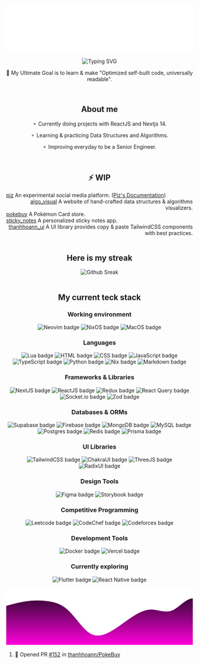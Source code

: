 <img src="./assets/header.svg" alt="Header SVG"/>

</br>

<p align="center">
  <img src="https://readme-typing-svg.herokuapp.com?font=Open+Sans&weight=500&size=30&pause=1000&color=02F755&center=true&vCenter=true&width=435&lines=Phan+%C4%90%E1%BB%89nh+Thanh+Ho%C3%A0n" alt="Typing SVG" />
</p>
<p align="center"> 🚀  My Ultimate Goal is to learn & make "Optimized self-built code, universally readable".</p>

</br>

<h2 align="center">About me</h2>
<p align="center">⚬ Currently doing projects with ReactJS and Nextjs 14.</p>
<p align="center">⚬ Learning & practicing Data Structures and Algorithms.</p>
<p align="center">⚬ Improving everyday to be a Senior Engineer.</p>

</br>

<h2 align="center">⚡️ WIP</h2>
<div align="left">
  <a href="https://github.com/thanhhoann/piz">piz</a>&nbsp;An experimental social media platform. (<a href="https://piz-docs.vercel.app/">Piz's Documentation</a>)
</div>
<div align="right">
  <a href="https://github.com/thanhhoann/algo_visualizer">algo_visual</a>&nbsp;A website of hand-crafted data structures & algorithms visualizers.
</div>
<div align="left">
  <a href="https://github.com/thanhhoann/PokeBuy">pokebuy</a>&nbsp;A Pokémon Card store.
</br>
<div align="left">
  <a href="https://github.com/thanhhoann/notes">sticky_notes</a>&nbsp;A personalized sticky notes app.
</div>
<div align="right">
  <a href="#">thanhhoann_ui</a>&nbsp;A UI library provides copy & paste TailwindCSS components with best practices.
</div>

<br />

<div align="center">
  <h2>Here is my streak</h2>
  <img src="https://streak-stats.demolab.com?user=thanhhoann&theme=radical&hide_border=true&card_width=501" alt="Github Sreak" /> 
</div>

</br>

<h2 align="center">My current teck stack</h2>
<div align="center">
    <h3>Working environment</h3>
    <img src="https://img.shields.io/badge/NeoVim-%2357A143.svg?&style=for-the-badge&logo=neovim&logoColor=white" alt="Neovim badge" />
    <img src="https://img.shields.io/badge/NIXOS-5277C3.svg?style=for-the-badge&logo=NixOS&logoColor=whitee" alt="NixOS badge" />
    <img src="https://img.shields.io/badge/mac%20os-000000?style=for-the-badge&logo=macos&logoColor=F0F0F0" alt="MacOS badge" />
    <h3>Languages</h3>
      <img src="https://img.shields.io/badge/lua-%232C2D72.svg?style=for-the-badge&logo=lua&logoColor=white" alt="Lua badge" />
      <img src="https://img.shields.io/badge/html5-%23E34F26.svg?style=for-the-badge&logo=html5&logoColor=white" alt="HTML badge" />
      <img src="https://img.shields.io/badge/css3-%231572B6.svg?style=for-the-badge&logo=css3&logoColor=white" alt="CSS badge" />
      <img src="https://img.shields.io/badge/javascript-%23323330.svg?style=for-the-badge&logo=javascript&logoColor=%23F7DF1E" alt="JavaScript badge" />
      <img src="https://img.shields.io/badge/typescript-%23007ACC.svg?style=for-the-badge&logo=typescript&logoColor=white" alt="TypeScript badge" />
      <img src="https://img.shields.io/badge/python-3670A0?style=for-the-badge&logo=python&logoColor=ffdd54" alt="Python badge" />
      <img src="https://img.shields.io/badge/NIX-5277C3.svg?style=for-the-badge&logo=NixOS&logoColor=white" alt="Nix badge" />
      <img src="https://img.shields.io/badge/markdown-%23000000.svg?style=for-the-badge&logo=markdown&logoColor=white" alt="Markdown badge" />
    <h3>Frameworks & Libraries</h3>
    <img src="https://img.shields.io/badge/Next-black?style=for-the-badge&logo=next.js&logoColor=white)" alt="NextJS badge" />
    <img src="https://img.shields.io/badge/react-%2320232a.svg?style=for-the-badge&logo=react&logoColor=%2361DAFB" alt="ReactJS badge" />
    <img src="https://img.shields.io/badge/redux-%23593d88.svg?style=for-the-badge&logo=redux&logoColor=white" alt="Redux badge" />
    <img src="https://img.shields.io/badge/-React%20Query-FF4154?style=for-the-badge&logo=react%20query&logoColor=white" alt="React Query badge" />
    <img src="https://img.shields.io/badge/Socket.io-black?style=for-the-badge&logo=socket.io&badgeColor=010101" alt="Socket.io badge" />
    <img src="https://img.shields.io/badge/zod-%233068b7.svg?style=for-the-badge&logo=zod&logoColor=white" alt="Zod badge" />
  <h3>Databases & ORMs</h3>
    <img src="https://img.shields.io/badge/Supabase-3ECF8E?style=for-the-badge&logo=supabase&logoColor=white" alt="Supabase badge" />
    <img src="https://img.shields.io/badge/firebase-a08021?style=for-the-badge&logo=firebase&logoColor=ffcd34" alt="Firebase badge" />
    <img src="https://img.shields.io/badge/MongoDB-%234ea94b.svg?style=for-the-badge&logo=mongodb&logoColor=white" alt="MongoDB badge" />
    <img src="https://img.shields.io/badge/mysql-4479A1.svg?style=for-the-badge&logo=mysql&logoColor=white" alt="MySQL badge" />
    <img src="https://img.shields.io/badge/postgres-%23316192.svg?style=for-the-badge&logo=postgresql&logoColor=white" alt="Postgres badge" />
    <img src="https://img.shields.io/badge/redis-%23DD0031.svg?style=for-the-badge&logo=redis&logoColor=white" alt="Redis badge" />
    <img src="https://img.shields.io/badge/Prisma-3982CE?style=for-the-badge&logo=Prisma&logoColor=white" alt="Prisma badge" />
  <h3>UI Libraries</h3>
    <img src="https://img.shields.io/badge/tailwindcss-%2338B2AC.svg?style=for-the-badge&logo=tailwind-css&logoColor=white" alt="TailwindCSS badge" />
    <img src="https://img.shields.io/badge/chakra-%234ED1C5.svg?style=for-the-badge&logo=chakraui&logoColor=white" alt="ChakraUI badge" />
    <img src="https://img.shields.io/badge/threejs-black?style=for-the-badge&logo=three.js&logoColor=white" alt="ThreeJS badge" />
    <img src="https://img.shields.io/badge/radix%20ui-161618.svg?style=for-the-badge&logo=radix-ui&logoColor=white" alt="RadixUI badge" />
  <h3>Design Tools</h3>
    <img src="https://img.shields.io/badge/figma-%23F24E1E.svg?style=for-the-badge&logo=figma&logoColor=white" alt="Figma badge" />
    <img src="https://img.shields.io/badge/-Storybook-FF4785?style=for-the-badge&logo=storybook&logoColor=white" alt="Storybook badge" />
  <h3>Competitive Programming</h3>
    <img src="https://img.shields.io/badge/LeetCode-000000?style=for-the-badge&logo=LeetCode&logoColor=#d16c06" alt="Leetcode badge" />
    <img src="https://img.shields.io/badge/CodeChef-%23964B00.svg?style=for-the-badge&logo=CodeChef&logoColor=white" alt="CodeChef badge" />
    <img src="https://img.shields.io/badge/Codeforces-445f9d?style=for-the-badge&logo=Codeforces&logoColor=white" alt="Codeforces badge" />
  <h3>Development Tools</h3>
    <img src="https://img.shields.io/badge/docker-%230db7ed.svg?style=for-the-badge&logo=docker&logoColor=white" alt="Docker badge" />
    <img src="https://img.shields.io/badge/vercel-%23000000.svg?style=for-the-badge&logo=vercel&logoColor=white" alt="Vercel badge" />
  <h3>Currently exploring</h3>
    <img src="https://img.shields.io/badge/Flutter-%2302569B.svg?style=for-the-badge&logo=Flutter&logoColor=white" alt="Flutter badge" />
    <img src="https://img.shields.io/badge/react_native-%2320232a.svg?style=for-the-badge&logo=react&logoColor=%2361DAFB" alt="React Native badge" />
</div>

</br>

<img src="./assets/bottom.svg" alt="Bottom SVG"/>

<!--START_SECTION:activity-->
1. 💪 Opened PR [#152](https://github.com/thanhhoann/PokeBuy/pull/152) in [thanhhoann/PokeBuy](https://github.com/thanhhoann/PokeBuy)
<!--END_SECTION:activity-->
